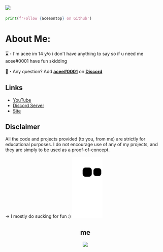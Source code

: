 <img src="https://discord.c99.nl/widget/theme-4/921558491255148615.png"></img>
```python
print(f'Follow {aceeontop} on Github')
```
# About Me:

⌛️・I'm acee im 14 y/o i don't have anything to say so if u need me acee#0001 have fun skidding


:envelope_with_arrow:・Any question? Add [**acee#0001**](https://discord.com/users/464457105521508354) on [**Discord**](https://discord.gg/logging)</a>
<a href="https://discord.com/users/464457105521508354" target="_blank"></a></p>

## Links
* [YouTube](https://www.youtube.com/channel/UCoYokCm-p0JY3XHDb8_vahw)
* [Discord Server](https://discord.gg/multi)
* [Site](https://aceee.xyz)

## Disclaimer
All the code and projects provided (to you, from me) are strictly for educational purposes. I do not encourage use of any of my projects, and they are simply to be used as a proof-of-concept.
 
-> I mostly do sucking for fun :)</a>
<a href="https://discord.gg/logging" target="_blank"><img src="https://github.com/rafaballerini/rafaballerini/blob/output/github-contribution-grid-snake.svg" alt="sneke"></a>

<h2 align="center">me</h2>
<div align="center">
  <img src="https://cdn.discordapp.com/attachments/925054612459905055/942485368614297631/IMG_mewez8.gif"></img>
</div>
